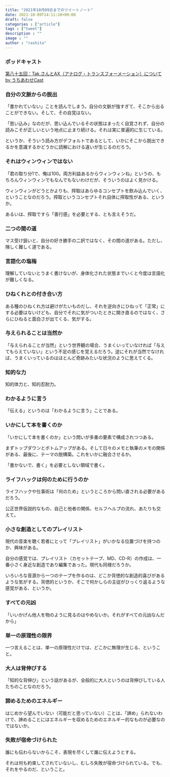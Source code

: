 ```yaml
---
title: "2021年10月09日までのツイートノート"
date: 2021-10-09T14:11:28+09:00
draft: false
categories : ["article"]
tags : ["tweet"]
description : ""
image : ""
author : "rashita"
---
```


### ポッドキャスト

[第八十五回：Tak.さんとAX（アナログ・トランスフォーメーション）について by うちあわせCast](https://anchor.fm/rashita/episodes/Tak-AX-e18ed5s)

### 自分の文脈からの脱出

「書かれていない」ことを読んでしまう。自分の文脈が強すぎて、そこから出ることができない。そして、その自覚はない。

「思い込み」なのだが、思い込んでいるその状態はまったく自覚されず、自分の読みこそが正しいという地点に止まり続ける。それは実に普遍的に生じている。

というか、そういう読み方がデフォルトであるとして、いかにそこから脱出できるかを意識するかどうかに読解における違いが生じるのだろう。

### それはウィンウィンではない

「君の取り分1で、俺は100。両方利益あるからウィンウィンね」というの、もちろんウィンウィンでもなんでもないわけだが、そういうのはよく見かける。

ウィンウィンがどうとかよりも、搾取はあらゆるコンセプトを飲み込んでいく、ということなのだろう。搾取というコンセプトそれ自体に搾取性がある、というか。

あるいは、搾取ですら「善行感」を必要とする、とも言えそうだ。

### 二つの間の道

マス受け狙いと、自分の好き勝手の二択ではなく、その間の道がある。ただし、険しく難しく道である。

### 言語化の塩梅

理解していないとうまく書けないが、身体化された状態までいくと今度は言語化が難しくなる。

### ひねくれとの付き合い方

ある種のひねくれ方は避けがたいものだし、それを逆向きにひねって「正常」にする必要はないけども、自分でそれに気がついたときに開き直るのではなく、さらにひねると面白さが出てくる、気がする。

### 与えられることは当然か

「与えられることが当然」という世界観の場合、うまくいっていなければ「与えてもらえていない」という不足の感じを覚えるだろう。逆にそれが当然でなければ、うまくいっているのはほとんど奇跡みたいな状況のように思えてくる。

### 知的な力

知的体力と、知的忍耐力。

### わかるように言う

「伝える」というのは「わかるように言う」ことである。

### いかにして本を書くのか

「いかにして本を書くのか」という問いが多重の要素で構成されつつある。

まずトップダウンとボトムアップがある。そして日々のメモと執筆のメモの関係がある、最後に、テーマの脱構築。これをいかに融合させるか。

「書かないで、書く」を必要としない領域で書く。

### ライフハックは何のために行うのか

ライフハックや仕事術は「何のため」というところから問い直される必要があるだろう。

公正世界仮説的なもの、自己と他者の関係、セルフヘルプの流れ、あたりも交えて。

### 小さな創造としてのプレイリスト

現代の音楽を聴く若者にとって「プレイリスト」がいかなる位置づけを持つのか、興味がある。

自分の感覚では、プレイリスト（カセットテープ、MD、CD-R）の作成は、一番小さく身近な創造であり編集であった。現代も同様だろうか。

いろいろな音源から一つのテープを作るのは、どこか背徳的な創造的喜びがあるような気がする。背徳的というか、そこで何かしらの主従がひっくり返るような感覚がある、というか。

### すべての元凶

「いいかげん他人を物のように見るのはやめないか。それがすべての元凶なんだから」

### 単一の原理性の限界

一つ言えることは、単一の原理性だけでは、どこかに無理が生じる、ということ。

### 大人は背伸びする

「知的な背伸び」という話があるが、全般的に大人というのは背伸びしている人たちのことなのだろう。

### 諦めるためのエネルギー

はじめから望んでいない（可能だと思っていない）ことは、「諦め」られないわけで、諦めることにはエネルギーを収めるためのエネルギー的なものが必要なのではないか。


### 失敗が宿命づけられた

誰にも伝わらないからこそ、表現を尽くして誰に伝えようとする。

それは何も約束してされていないし、むしろ失敗が宿命づけられている。でも、それをやるのだ、ということ。